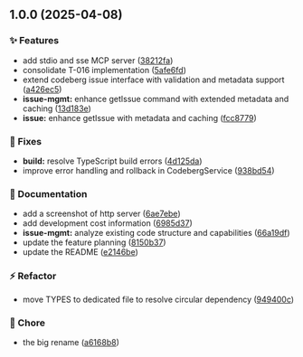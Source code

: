 ## 1.0.0 (2025-04-08)

### :sparkles: Features

- add stdio and sse MCP server ([38212fa](https://codeberg.org/goern/forgejo-mcp/commit/38212fabbe6b7a2e4cfe82d2bb8289c3a9ef97ed))
- consolidate T-016 implementation ([5afe6fd](https://codeberg.org/goern/forgejo-mcp/commit/5afe6fdc1b966114cc029a33d64e3fc46256965c))
- extend codeberg issue interface with validation and metadata support ([a426ec5](https://codeberg.org/goern/forgejo-mcp/commit/a426ec580cfe2dcb1f5062215f6aa2aac67ffdea))
- **issue-mgmt:** enhance getIssue command with extended metadata and caching ([13d183e](https://codeberg.org/goern/forgejo-mcp/commit/13d183e577994292c10eceb08f0d4cd7e14c31c5))
- **issue:** enhance getIssue with metadata and caching ([fcc8779](https://codeberg.org/goern/forgejo-mcp/commit/fcc8779c96f361bd9fa9a881297dc025c9004915))

### :bug: Fixes

- **build:** resolve TypeScript build errors ([4d125da](https://codeberg.org/goern/forgejo-mcp/commit/4d125da79db731f5c0ad7fa26b883e727c8c3143))
- improve error handling and rollback in CodebergService ([938bd54](https://codeberg.org/goern/forgejo-mcp/commit/938bd54f4595e1df4ede5b2eb235a0723556a734))

### :memo: Documentation

- add a screenshot of http server ([6ae7ebe](https://codeberg.org/goern/forgejo-mcp/commit/6ae7ebe1030d372646e38b59e4361d698ba16fc3))
- add development cost information ([6985d37](https://codeberg.org/goern/forgejo-mcp/commit/6985d37a4859bca5d6dca639affa631c94f0728a))
- **issue-mgmt:** analyze existing code structure and capabilities ([66a19df](https://codeberg.org/goern/forgejo-mcp/commit/66a19df1102fa38c974fef1344a99948ab8bbce7))
- update the feature planning ([8150b37](https://codeberg.org/goern/forgejo-mcp/commit/8150b37a220e4ad01d3c720734e0091e2f1889a1))
- update the README ([e2146be](https://codeberg.org/goern/forgejo-mcp/commit/e2146be2955ffd595821132b6e8113a3b6d7bd65))

### :zap: Refactor

- move TYPES to dedicated file to resolve circular dependency ([949400c](https://codeberg.org/goern/forgejo-mcp/commit/949400cff1bec330c47a49daaedbf0854fa2388b))

### :repeat: Chore

- the big rename ([a6168b8](https://codeberg.org/goern/forgejo-mcp/commit/a6168b879f880415769e5e519958ff90b4df7a29))
